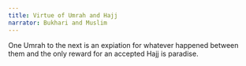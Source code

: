 ```yaml
---
title: Virtue of Umrah and Hajj
narrator: Bukhari and Muslim
---
```


One Umrah to the next is an expiation for whatever happened between them and the only reward for an accepted Hajj is paradise.
